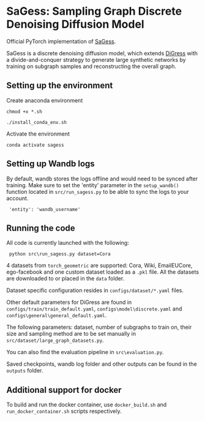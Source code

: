 # SaGess: Sampling Graph Discrete Denoising Diffusion Model

Official PyTorch implementation of [SaGess](https://arxiv.org/pdf/2306.16827.pdf).

SaGess is a discrete denoising diffusion model, which extends [DiGress](https://github.com/cvignac/DiGress) with a divide-and-conquer strategy to generate large synthetic networks by training on subgraph samples and reconstructing the overall graph.


## Setting up the environment

Create anaconda environment
```
chmod +x *.sh

./install_conda_env.sh
```

Activate the environment
```
conda activate sagess
```


## Setting up Wandb logs

By default, wandb stores the logs offline and would need to be synced after training.
Make sure to set the 'entity' parameter in the `setup_wandb()` function located in `src/run_sagess.py` to be able to sync the logs to your account.  
```
 'entity': 'wandb_username'
```


## Running the code
    
All code is currently launched with the following: 
```
 python src\run_sagess.py dataset=Cora
```

4 datasets from `torch_geometric` are supported: Cora, Wiki, EmailEUCore, ego-facebook and one custom dataset loaded as a `.pkl` file. All the datasets are downloaded to or placed in the `data` folder. 

Dataset specific configuration resides in `configs/dataset/*.yaml` files. 

Other default parameters for DiGress are found in `configs/train/train_default.yaml`, `configs\model\discrete.yaml` and `configs\general\general_default.yaml`. 

The following parameters: dataset, number of subgraphs to train on, their size and sampling method are to be set manually in `src/dataset/large_graph_datasets.py`.

You can also find the evaluation pipeline in `src\evaluation.py`. 

Saved checkpoints, wandb log folder and other outputs can be found in the `outputs` folder. 


## Additional support for docker

To build and run the docker container, use `docker_build.sh` and `run_docker_container.sh` scripts respectively. 